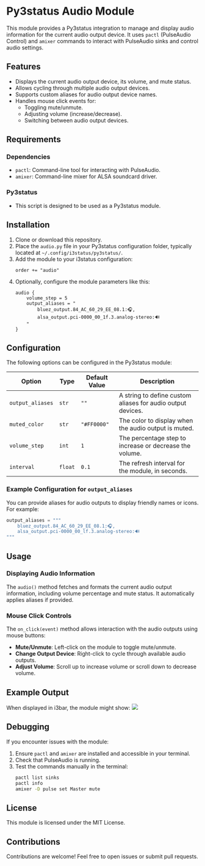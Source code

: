 # Py3status Audio Module

This module provides a Py3status integration to manage and display audio information for the current audio output device. It uses `pactl` (PulseAudio Control) and `amixer` commands to interact with PulseAudio sinks and control audio settings.

## Features

- Displays the current audio output device, its volume, and mute status.
- Allows cycling through multiple audio output devices.
- Supports custom aliases for audio output device names.
- Handles mouse click events for:
  - Toggling mute/unmute.
  - Adjusting volume (increase/decrease).
  - Switching between audio output devices.

## Requirements

### Dependencies
- `pactl`: Command-line tool for interacting with PulseAudio.
- `amixer`: Command-line mixer for ALSA soundcard driver.

### Py3status
- This script is designed to be used as a Py3status module.

## Installation

1. Clone or download this repository.
2. Place the `audio.py` file in your Py3status configuration folder, typically located at `~/.config/i3status/py3status/`.
3. Add the module to your i3status configuration:
   ```plaintext
   order += "audio"
4. Optionally, configure the module parameters like this:
   ```plaintext
   audio {
       volume_step = 5
       output_aliases = "
           bluez_output.84_AC_60_29_EE_08.1:🎧,
           alsa_output.pci-0000_00_1f.3.analog-stereo:🔊
       "
   }
   ```

## Configuration

The following options can be configured in the Py3status module:

| Option           | Type    | Default Value | Description                                                                 |
|------------------|---------|---------------|-----------------------------------------------------------------------------|
| `output_aliases` | `str`   | `""`          | A string to define custom aliases for audio output devices.                |
| `muted_color`    | `str`   | `"#FF0000"`   | The color to display when the audio output is muted.                       |
| `volume_step`    | `int`   | `1`           | The percentage step to increase or decrease the volume.                    |
| `interval`       | `float` | `0.1`         | The refresh interval for the module, in seconds.                           |

### Example Configuration for `output_aliases`
You can provide aliases for audio outputs to display friendly names or icons. For example:
```python
output_aliases = """
    bluez_output.84_AC_60_29_EE_08.1:🎧,
    alsa_output.pci-0000_00_lf.3.analog-stereo:🔊
"""
```

## Usage

### Displaying Audio Information
The `audio()` method fetches and formats the current audio output information, including volume percentage and mute status. It automatically applies aliases if provided.

### Mouse Click Controls
The `on_click(event)` method allows interaction with the audio outputs using mouse buttons:
- **Mute/Unmute**: Left-click on the module to toggle mute/unmute.
- **Change Output Device**: Right-click to cycle through available audio outputs.
- **Adjust Volume**: Scroll up to increase volume or scroll down to decrease volume.

## Example Output
When displayed in i3bar, the module might show:
![](https://github.com/erikivanmelo/py3status-audio/example.gif)

## Debugging

If you encounter issues with the module:
1. Ensure `pactl` and `amixer` are installed and accessible in your terminal.
2. Check that PulseAudio is running.
3. Test the commands manually in the terminal:
   ```bash
   pactl list sinks
   pactl info
   amixer -D pulse set Master mute
   ```

## License

This module is licensed under the MIT License.

## Contributions

Contributions are welcome! Feel free to open issues or submit pull requests.

